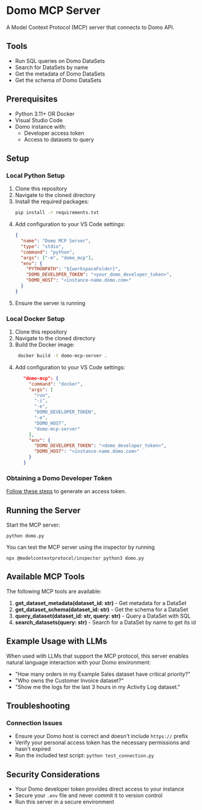 # Domo MCP Server

A Model Context Protocol (MCP) server that connects to Domo API.

## Tools

- Run SQL queries on Domo DataSets
- Search for DataSets by name
- Get the metadata of Domo DataSets
- Get the schema of Domo DataSets

## Prerequisites

- Python 3.11+ OR Docker
- Visual Studio Code
- Domo instance with:
  - Developer access token
  - Access to datasets to query

## Setup

### Local Python Setup

1. Clone this repository
1. Navigate to the cloned directory
1. Install the required packages:
   ```bash
   pip install -r requirements.txt
   ```
1. Add configuration to your VS Code settings:
   ```json
   {
     "name": "Domo MCP Server",
     "type": "stdio",
     "command": "python",
     "args": ["-m", "domo_mcp"],
     "env": {
       "PYTHONPATH": "${workspaceFolder}",
       "DOMO_DEVELOPER_TOKEN": "<your_domo_developer_token>",
       "DOMO_HOST": "<instance-name.domo.com>"
     }
   }
   ```
1. Ensure the server is running

### Local Docker Setup

1. Clone this repository
1. Navigate to the cloned directory
1. Build the Docker image:
   ```bash
    docker build -t domo-mcp-server .
   ```
1. Add configuration to your VS Code settings:
   ```json
      "domo-mcp": {
        "command": "docker",
        "args": [
          "run",
          "-i",
          "-e",
          "DOMO_DEVELOPER_TOKEN",
          "-e",
          "DOMO_HOST",
          "domo-mcp-server"
        ],
        "env": {
          "DOMO_DEVELOPER_TOKEN": "<domo_developer_token>",
          "DOMO_HOST": "<instance-name.domo.com>"
        }
      }
   ```

### Obtaining a Domo Developer Token

[Follow these steps](https://domo-support.domo.com/s/article/360042934494?language=en_US) to generate an access token.

## Running the Server

Start the MCP server:

```
python domo.py
```

You can test the MCP server using the inspector by running

```
npx @modelcontextprotocol/inspector python3 domo.py
```

## Available MCP Tools

The following MCP tools are available:

1. **get_dataset_metadata(dataset_id: str)** - Get metadata for a DataSet
2. **get_dataset_schema(dataset_id: str)** - Get the schema for a DataSet
3. **query_dataset(dataset_id: str, query: str)** - Query a DataSet with SQL
4. **search_datasets(query: str)** - Search for a DataSet by name to get its id

## Example Usage with LLMs

When used with LLMs that support the MCP protocol, this server enables natural language interaction with your Domo environment:

- "How many orders in my Example Sales dataset have critical priority?"
- "Who owns the Customer Invoice dataset?"
- "Show me the logs for the last 3 hours in my Activity Log dataset."

## Troubleshooting

### Connection Issues

- Ensure your Domo host is correct and doesn't include `https://` prefix
- Verify your personal access token has the necessary permissions and hasn't expired
- Run the included test script: `python test_connection.py`

## Security Considerations

- Your Domo developer token provides direct access to your instance
- Secure your `.env` file and never commit it to version control
- Run this server in a secure environment
